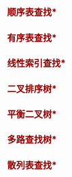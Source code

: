 ## <font color=#9000000>顺序表查找*</font>

## <font color=#9000000>有序表查找*</font>

## <font color=#9000000>线性索引查找*</font>

## <font color=#9000000>二叉排序树*</font>

## <font color=#9000000>平衡二叉树*</font>

## <font color=#9000000>多路查找树*</font>

## <font color=#9000000>散列表查找*</font>
